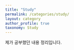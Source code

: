 ```yaml
---
title: "Study"
permalink: /categories/study/
layout: category
author_profile: true
taxonomy: Study
---
```


제가 공부했던 내용 정리입니다.  